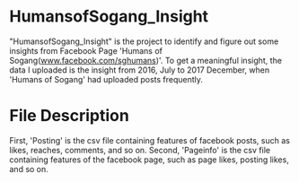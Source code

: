 # HumansofSogang_Insight

"HumansofSogang_Insight" is the project to identify and figure out some insights from Facebook Page 'Humans of Sogang(www.facebook.com/sghumans)'. 
To get a meaningful insight, the data I uploaded is the insight from 2016, July to 2017 December, when 'Humans of Sogang' had uploaded posts frequently.

# File Description
 First, 'Posting' is the csv file containing features of facebook posts, such as likes, reaches, comments, and so on. Second, 'Pageinfo' is the csv file containing features of the facebook page, such as page likes, posting likes, and so on.
 